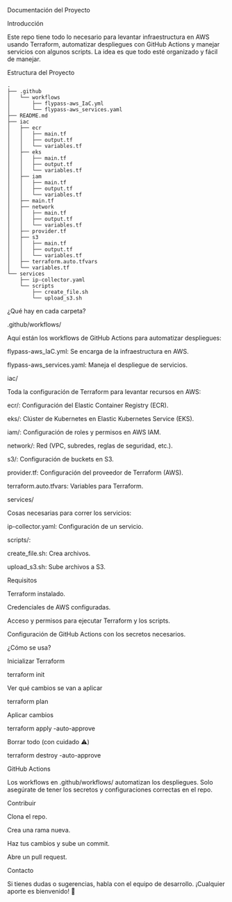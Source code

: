 Documentación del Proyecto

Introducción

Este repo tiene todo lo necesario para levantar infraestructura en AWS usando Terraform, automatizar despliegues con GitHub Actions y manejar servicios con algunos scripts. La idea es que todo esté organizado y fácil de manejar.

Estructura del Proyecto
```
.
├── .github
│   └── workflows
│       ├── flypass-aws_IaC.yml
│       └── flypass-aws_services.yaml
├── README.md
├── iac
│   ├── ecr
│   │   ├── main.tf
│   │   ├── output.tf
│   │   └── variables.tf
│   ├── eks
│   │   ├── main.tf
│   │   ├── output.tf
│   │   └── variables.tf
│   ├── iam
│   │   ├── main.tf
│   │   ├── output.tf
│   │   └── variables.tf
│   ├── main.tf
│   ├── network
│   │   ├── main.tf
│   │   ├── output.tf
│   │   └── variables.tf
│   ├── provider.tf
│   ├── s3
│   │   ├── main.tf
│   │   ├── output.tf
│   │   └── variables.tf
│   ├── terraform.auto.tfvars
│   └── variables.tf
└── services
    ├── ip-collector.yaml
    └── scripts
        ├── create_file.sh
        └── upload_s3.sh
```

¿Qué hay en cada carpeta?

.github/workflows/

Aquí están los workflows de GitHub Actions para automatizar despliegues:

flypass-aws_IaC.yml: Se encarga de la infraestructura en AWS.

flypass-aws_services.yaml: Maneja el despliegue de servicios.

iac/

Toda la configuración de Terraform para levantar recursos en AWS:

ecr/: Configuración del Elastic Container Registry (ECR).

eks/: Clúster de Kubernetes en Elastic Kubernetes Service (EKS).

iam/: Configuración de roles y permisos en AWS IAM.

network/: Red (VPC, subredes, reglas de seguridad, etc.).

s3/: Configuración de buckets en S3.

provider.tf: Configuración del proveedor de Terraform (AWS).

terraform.auto.tfvars: Variables para Terraform.

services/

Cosas necesarias para correr los servicios:

ip-collector.yaml: Configuración de un servicio.

scripts/:

create_file.sh: Crea archivos.

upload_s3.sh: Sube archivos a S3.

Requisitos

Terraform instalado.

Credenciales de AWS configuradas.

Acceso y permisos para ejecutar Terraform y los scripts.

Configuración de GitHub Actions con los secretos necesarios.

¿Cómo se usa?

Inicializar Terraform

terraform init

Ver qué cambios se van a aplicar

terraform plan

Aplicar cambios

terraform apply -auto-approve

Borrar todo (con cuidado ⚠️)

terraform destroy -auto-approve

GitHub Actions

Los workflows en .github/workflows/ automatizan los despliegues. Solo asegúrate de tener los secretos y configuraciones correctas en el repo.

Contribuir

Clona el repo.

Crea una rama nueva.

Haz tus cambios y sube un commit.

Abre un pull request.

Contacto

Si tienes dudas o sugerencias, habla con el equipo de desarrollo. ¡Cualquier aporte es bienvenido! 🚀
